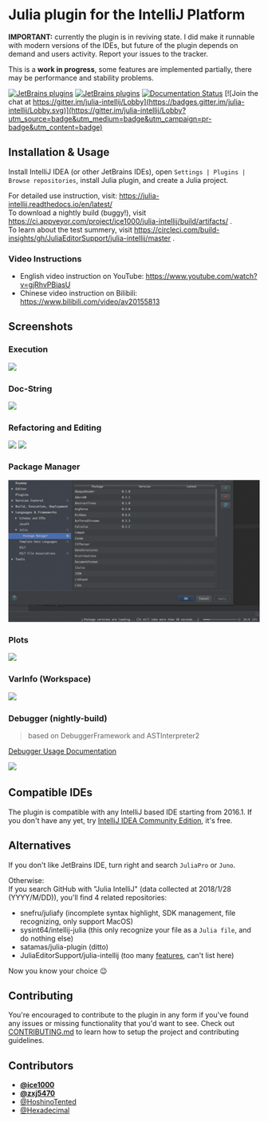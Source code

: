 # Julia plugin for the IntelliJ Platform

**IMPORTANT:** currently the plugin is in reviving state. I did make it runnable with modern versions of the IDEs,
but future of the plugin depends on demand and users activity. Report your issues to the tracker.

This is a **work in progress**, some features are implemented partially, there may be performance and stability problems.

[![JetBrains plugins](https://img.shields.io/jetbrains/plugin/v/10413-julia.svg)](https://plugins.jetbrains.com/plugin/10413-julia)
[![JetBrains plugins](https://img.shields.io/jetbrains/plugin/d/10413-julia.svg)](https://plugins.jetbrains.com/plugin/10413-julia)
[![Documentation Status](https://readthedocs.org/projects/julia-intellij/badge/?version=latest)](http://julia-intellij.readthedocs.io/en/latest/?badge=latest)
[![Join the chat at https://gitter.im/julia-intellij/Lobby](https://badges.gitter.im/julia-intellij/Lobby.svg)](https://gitter.im/julia-intellij/Lobby?utm_source=badge&utm_medium=badge&utm_campaign=pr-badge&utm_content=badge)

## Installation \& Usage

Install IntelliJ IDEA (or other JetBrains IDEs),
open `Settings | Plugins | Browse repositories`,
install Julia plugin, and create a Julia project.

For detailed use instruction, visit: https://julia-intellij.readthedocs.io/en/latest/<br/>
To download a nightly build (buggy!), visit https://ci.appveyor.com/project/ice1000/julia-intellij/build/artifacts/ .<br/>
To learn about the test summery, visit https://circleci.com/build-insights/gh/JuliaEditorSupport/julia-intellij/master .

### Video Instructions

+ English video instruction on YouTube: https://www.youtube.com/watch?v=gjRhvPBiasU
+ Chinese video instruction on Bilibili: https://www.bilibili.com/video/av20155813

## Screenshots

### Execution
![](https://plugins.jetbrains.com/files/10413/screenshot_17880.png)

### Doc-String
![](https://plugins.jetbrains.com/files/10413/screenshot_17881.png)

### Refactoring and Editing
![](https://plugins.jetbrains.com/files/10413/screenshot_17879.png)
![](https://plugins.jetbrains.com/files/10413/screenshot_17932.png)

### Package Manager
![](https://github.com/zxj5470/julia-intellij-docs-cn/blob/master/screenshots/pkg-manager.gif?raw=true)

### Plots
![](https://user-images.githubusercontent.com/20026798/49950430-c72f1780-ff32-11e8-8498-68ebcad8c4b5.gif)

### VarInfo (Workspace)
![](https://user-images.githubusercontent.com/20026798/50019689-91f7f780-000e-11e9-85ce-ab602cab6505.png)

### Debugger (nightly-build)
> based on DebuggerFramework and ASTInterpreter2

[Debugger Usage Documentation](https://zxj5470.github.io/julia/2019/01/04/julia_en.html)

![](https://user-images.githubusercontent.com/20026798/50418049-670a7080-0864-11e9-96cf-d0ebc5b26431.gif)

## Compatible IDEs

The plugin is compatible with any IntelliJ based IDE starting from 2016.1.
If you don't have any yet, try [IntelliJ IDEA Community Edition](https://www.jetbrains.com/idea/),
it's free.

## Alternatives

If you don't like JetBrains IDE, turn right and search `JuliaPro` or `Juno`.

Otherwise:<br/>
If you search GitHub with "Julia IntelliJ" (data collected at 2018/1/28 (YYYY/M/DD)),
you'll find 4 related repositories:

+ snefru/juliafy (incomplete syntax highlight, SDK management, file recognizing, only support MacOS)
+ sysint64/intellij-julia (this only recognize your file as a `Julia file`, and do nothing else)
+ satamas/julia-plugin (ditto)
+ JuliaEditorSupport/julia-intellij (too many [features](https://julia-intellij.readthedocs.io/en/latest/Features.html), can't list here)

Now you know your choice 😉

## Contributing

You're encouraged to contribute to the plugin in any form if you've found any issues or missing functionality that you'd want to see.
Check out [CONTRIBUTING.md](./CONTRIBUTING.md) to learn how to setup the project and contributing guidelines.

## Contributors

+ [**@ice1000**](https://github.com/ice1000)
+ [**@zxj5470**](https://github.com/zxj5470)
+ [@HoshinoTented](https://github.com/HoshinoTented)
+ [@Hexadecimal](https://github.com/Hexadecimaaal)
